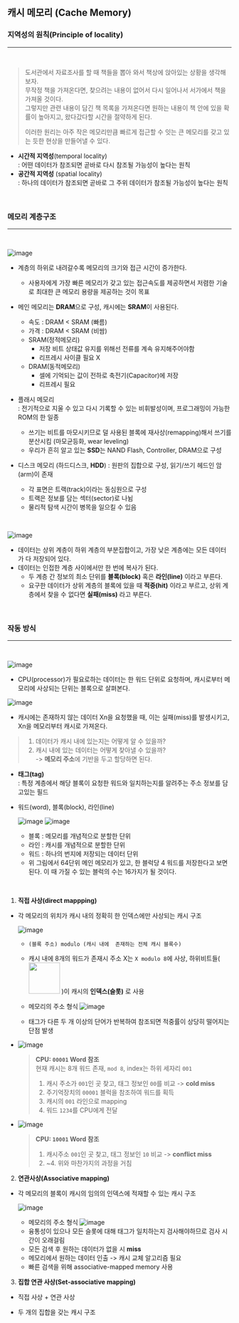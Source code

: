 ## 캐시 메모리 (Cache Memory)

### 지역성의 원칙(Principle of locality)
---
<br>

> 도서관에서 자료조사를 할 때 책들을 뽑아 와서 책상에 앉아있는 상황을 생각해보자.  
> 무작정 책을 가져온다면, 찾으려는 내용이 없어서 다시 일어나서 서가에서 책을 가져올 것이다.  
> 그렇지만 관련 내용이 담긴 책 목록을 가져온다면 원하는 내용이 책 안에 있을 확률이 높아지고, 왔다갔다할 시간을 절약하게 된다.
>
> 이러한 원리는 아주 작은 메모리만큼 빠르게 접근할 수 잇는 큰 메모리를 갖고 있는 듯한 현상을 만들어낼 수 있다.

- **시간적 지역성**(temporal locality)  
  : 어떤 데이터가 참조되면 곧바로 다시 참조될 가능성이 높다는 원칙
- **공간적 지역성** (spatial locality)  
  : 하나의 데이터가 참조되면 곧바로 그 주위 데이터가 참조될 가능성이 높다는 원칙

<br>

### 메모리 계층구조
---
<br>
  
![image](https://user-images.githubusercontent.com/59992230/113066479-8cca1100-91f5-11eb-9cb0-751116e2a180.png)

 - 계층의 하위로 내려갈수록 메모리의 크기와 접근 시간이 증가한다.
   - 사용자에게 가장 빠른 메모리가 갖고 있는 접근속도를 제공하면서 저렴한 기술로 최대한 큰 메모리 용량을 제공하는 것이 목표

 - 메인 메모리는 **DRAM**으로 구성, 캐시에는 **SRAM**이 사용된다. 
   - 속도 : DRAM < SRAM (빠름)
   - 가격 : DRAM < SRAM (비쌈)
   - SRAM(정적메모리)  
     - 저장 비트 상태값 유지를 위해선 전류를 계속 유지해주어야함
     - 리프레시 사이클 필요 X
    - DRAM(동적메모리)
      - 셀에 기억되는 값이 전하로 축전기(Capacitor)에 저장
      - 리프레시 필요
  - 플래시 메모리  
    : 전기적으로 지울 수 있고 다시 기록할 수 있는 비휘발성이며, 프로그래밍이 가능한 ROM의 한 일종
     - 쓰기는 비트를 마모시키므로 덜 사용된 블록에 재사상(remapping)해서 쓰기를 분산시킴 (마모균등화, wear leveling)
     - 우리가 흔히 알고 있는 **SSD**는 NAND Flash, Controller, DRAM으로 구성
      
  - 디스크 메모리 (하드디스크, **HDD**)
    : 원판의 집합으로 구성, 읽기/쓰기 헤드인 암(arm)이 존재
      - 각 표면은 트랙(track)이라는 동심원으로 구성
      - 트랙은 정보를 담는 섹터(sector)로 나뉨
      - 물리적 탐색 시간이 병목을 일으킬 수 있음

<br>

![image](https://user-images.githubusercontent.com/59992230/113069006-665aa480-91fa-11eb-9884-b8f079b7b68a.png)

- 데이터는 상위 계층이 하위 계층의 부분집합이고, 가장 낮은 계층에는 모든 데이터가 다 저장되어 있다.
- 데이터는 인접한 계층 사이에서만 한 번에 복사가 된다.
  - 두 계층 간 정보의 최소 단위를 **블록(block)** 혹은 **라인(line)** 이라고 부른다.
  - 요구한 데이터가 상위 계층의 블록에 있을 때 **적중(hit)** 이라고 부르고, 상위 계층에서 찾을 수 없다면 **실패(miss)** 라고 부른다.
 

<br>

### 작동 방식
---
<br>

![image](https://user-images.githubusercontent.com/59992230/113073310-d1f53f80-9203-11eb-9e3d-ecb555c5db07.png)

- CPU(processor)가 필요로하는 데이터는 한 워드 단위로 요청하며, 캐시로부터 메모리에 사상되는 단위는 블록으로 살펴본다.


![image](https://user-images.githubusercontent.com/59992230/113072117-36fb6600-9201-11eb-8e29-b97d988feed5.png)

- 캐시에는 존재하지 않는 데이터 Xn을 요청했을 때, 이는 실패(miss)를 발생시키고, Xn을 메모리부터 캐시로 가져온다.
 > 1. 데이터가 캐시 내에 있는지는 어떻게 알 수 있을까?  
 > 2. 캐시 내에 있는 데이터는 어떻게 찾아낼 수 있을까?  
 > -> **메모리 주소**에 기반을 두고 할당하면 된다.

  - **태그(tag)**  
  : 특정 계층에서 해당 블록이 요청한 워드와 일치하는지를 알려주는 주소 정보를 담고있는 필드

- 워드(word), 블록(block), 라인(line)
  
  ![image](https://user-images.githubusercontent.com/59992230/113074789-b17ab480-9206-11eb-8414-026e5bb76612.png)
  ![image](https://user-images.githubusercontent.com/59992230/113074799-b5a6d200-9206-11eb-97ca-eab30c70318c.png)

  - 블록 : 메모리를 개념적으로 분할한 단위
  - 라인 : 캐시를 개념적으로 분할한 단위
  - 워드 : 하나의 번지에 저장되는 데이터 단위
  - 위 그림에서 64단위 메인 메모리가 있고, 한 블럭당 4 워드를 저장한다고 보면 된다. 이 때 가질 수 있는 블럭의 수는 16가지가 될 것이다. 

<br>

1. **직접 사상(direct mappping)**

- 각 메모리의 위치가 캐시 내의 정확히 한 인덱스에만 사상되는 캐시 구조

   ![image](https://user-images.githubusercontent.com/59992230/113072476-12ec5480-9202-11eb-9553-6a0a1326701e.png)

  - ```
    (블록 주소) modulo (캐시 내에  존재하는 전체 캐시 블록수)
    ```
  - 캐시 내에 8개의 워드가 존재시 주소 X는 ``X modulo 8``에 사상, 하위비트들(
    <img src = "https://user-images.githubusercontent.com/59992230/113072711-afaef200-9202-11eb-910a-c1b853225d32.png" width = "70">
)이 캐시의 **인덱스(슬롯)**  로 사용

  - 메모리의 주소 형식 ![image](https://user-images.githubusercontent.com/59992230/113073340-de799800-9203-11eb-91ec-402236268763.png)

  - 태그가 다른 두 개 이상의 단어가 반복하여 참조되면 적중률이 상당히 떨어지는 단점 발생

- ![image](https://user-images.githubusercontent.com/59992230/113074081-56948d80-9205-11eb-9c62-da481d502793.png)

   > **CPU: ``00001`` Word 참조**  
   > 현재 캐시는 8개 워드 존재, ``mod 8``, index는 하위 세자리 ``001``  
   > 1.  캐시 주소가 ``001``인 곳 찾고, 태그 정보인 ``00``를 비교 -> **cold miss**
   > 2. 주기억장치의 ``00001`` 블럭을 참조하여 워드를 획득
   > 3. 캐시의 ``001`` 라인으로 mapping
   > 4. 워드 ``1234``를 CPU에게 전달

- ![image](https://user-images.githubusercontent.com/59992230/113074134-775ce300-9205-11eb-93fe-28452777c6a9.png)
 
  > **CPU: ``10001`` Word 참조**
  > 1. 캐시주소 ``001``인 곳 찾고, 태그 정보인 ``10`` 비교 -> **conflict miss**  
  > 2. ~4. 위와 마찬가지의 과정을 거침

2. **연관사상(Associative mapping)**

- 각 메모리의 블록이 캐시의 임의의 인덱스에 적재할 수 있는 캐시 구조

  ![image](https://user-images.githubusercontent.com/59992230/113075425-dc193d00-9207-11eb-8d33-f1ba874b0e21.png)


  - 메모리의 주소 형식 ![image](https://user-images.githubusercontent.com/59992230/113075491-010db000-9208-11eb-963a-0ffd48911e2e.png)
  - 융통성이 있으나 모든 슬롯에 대해 태그가 일치하는지 검사해야하므로 검사 시간이 오래걸림
  - 모든 검색 후 원하는 데이터가 없을 시 **miss**
  - 메모리에서 원하는 데이터 인출 -> 캐시 교체 알고리즘 필요
  - 빠른 검색을 위해 associative-mapped memory 사용

3. **집합 연관 사상(Set-associative mapping)**
 - 직접 사상 + 연관 사상
 - 두 개의 집합을 갖는 캐시 구조

    <!-- ![image](https://user-images.githubusercontent.com/59992230/113076281-a37a6300-9209-11eb-9bbb-8e76be8d20c0.png)

  - 
  - 같은 집합 내에서는 연관 사상 방식 적용

  - ![image](https://user-images.githubusercontent.com/59992230/113076388-e76d6800-9209-11eb-8d1b-459673a5277e.png) -->


<br>
<br>

### reference
- [wiki - Memory hierarchy](https://en.wikipedia.org/wiki/Memory_hierarchy)
- [Samsung - Disk](https://www.samsungsemiconstory.com/464?category=537531)
- [SRAM, DRAM](https://koodev.wordpress.com/2016/01/11/sram%EA%B3%BC-dram-%ED%95%98%EB%93%9C%EC%9B%A8%EC%96%B4-%EC%9D%B4%ED%95%B4/#:~:text=RAM%EC%97%90%EB%8A%94%20%ED%81%AC%EA%B2%8C%20SRAM%EA%B3%BC,%EA%B0%80%EA%B2%A9%EC%9D%B4%20%EC%8B%B8%EB%8B%A4%EA%B3%A0%20%EC%95%8C%EB%A0%A4%EC%A0%B8%EC%9E%88%EB%8B%A4.)
- [플래시 메모리](https://ko.wikipedia.org/wiki/%ED%94%8C%EB%9E%98%EC%8B%9C_%EB%A9%94%EB%AA%A8%EB%A6%AC.)
- [KOCW ppt](http://elearning.kocw.net/document/lec/2011_2/dunksung/YouGyunA/13.pdf)
